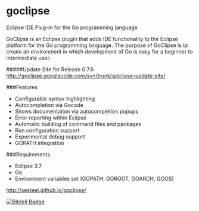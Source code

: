 goclipse
========

Eclipse IDE Plug-in for the Go programming language

GoClipse is an Eclipse plugin that adds IDE functionality to the Eclipse platform for the Go programming language. The purpose of GoClipse is to create an environment in which development of Go is easy for a beginner to intermediate user.

#####Update Site for Release 0.7.6 
http://goclipse.googlecode.com/svn/trunk/goclipse-update-site/ 

###Features
- Configurable syntax highlighting
- Autocompletion via Gocode
- Shows documentation via autocompletion popups
- Error reporting within Eclipse
- Automatic building of command files and packages
- Run configuration support
- Experimental debug support
- GOPATH integration

###Requirements
- Eclipse 3.7
- Go
- Environment variables set (GOPATH, GOROOT, GOARCH, GOOS)

http://sesteel.github.io/goclipse/


[![Bitdeli Badge](https://d2weczhvl823v0.cloudfront.net/sesteel/goclipse/trend.png)](https://bitdeli.com/free "Bitdeli Badge")

